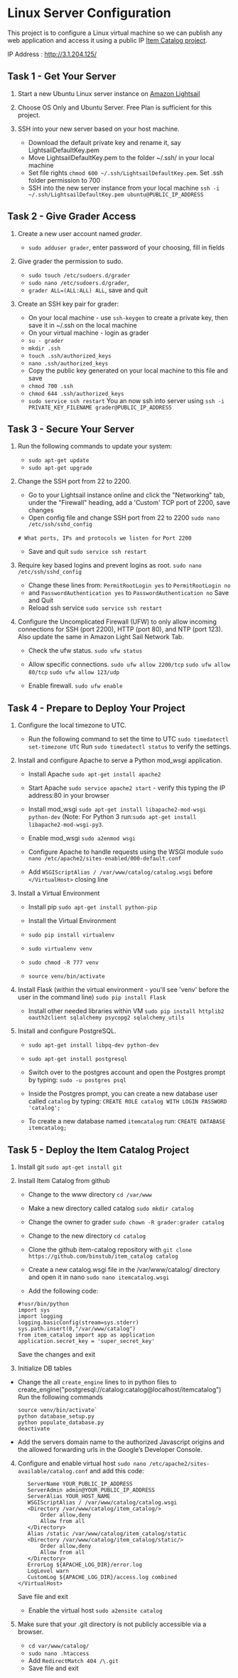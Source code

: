 # Linux Server Configuration    
This project is to configure a Linux virtual machine so we can publish any web application and access it using a public IP [Item Catalog project](https://github.com/binstub/Item_Catalog).

IP Address : http://3.1.204.125/

## Task 1 - Get Your Server
1. Start a new Ubuntu Linux server instance on [Amazon Lightsail](https://aws.amazon.com/lightsail/)

2. Choose OS Only and Ubuntu Server. Free Plan is sufficient for this project.

3. SSH into your new server based on your host machine.
    + Download the default private key and rename it, say LightsailDefaultKey.pem
    + Move LightsailDefaultKey.pem to the folder ~/.ssh/ in your local machine
    + Set file rights `chmod 600 ~/.ssh/LightsailDefaultKey.pem`. Set .ssh folder permission to 700
    + SSH into the new server instance from your local machine
    `ssh -i ~/.ssh/LightsailDefaultKey.pem ubuntu@PUBLIC_IP_ADDRESS`


## Task 2 - Give Grader Access
1. Create a new user account named _grader_.
    + `sudo adduser grader`, enter password of your choosing, fill in fields

2. Give grader the permission to sudo.
    + `sudo touch /etc/sudoers.d/grader`
    + `sudo nano /etc/sudoers.d/grader`,
    + `grader ALL=(ALL:ALL) ALL`, save and quit

3. Create an SSH key pair for grader:
    + On your local machine - use `ssh-keygen` to create a private key, then save it in ~/.ssh on the local machine
    + On your virtual machine - login as grader
    + `su - grader`
    + `mkdir .ssh`
    + `touch .ssh/authorized_keys`
    + `nano .ssh/authorized_keys`
    + Copy the public key generated on your local machine to this file and save
    + `chmod 700 .ssh`
    + `chmod 644 .ssh/authorized_keys`
    + `sudo service ssh restart`
   You an now ssh into server using `ssh -i PRIVATE_KEY_FILENAME grader@PUBLIC_IP_ADDRESS`

## Task 3 - Secure Your Server
1. Run the following commands to update your system:
    +  `sudo apt-get update`
    +  `sudo apt-get upgrade`

2. Change the SSH port from 22 to 2200.
    + Go to your Lightsail instance online and click the "Networking" tab, under the "Firewall" heading, add a 'Custom' TCP port of 2200, save changes
    + Open config file and change SSH port from 22 to 2200
    `sudo nano /etc/ssh/sshd_config`

    `# What ports, IPs and protocols we listen for`
    `Port 2200`
    + Save and quit
    `sudo service ssh restart`

3. Require key based logins and prevent logins as root.
    `sudo nano /etc/ssh/sshd_config`
    + Change these lines from:
    `PermitRootLogin yes` to `PermitRootLogin no`
    + and
    `PasswordAuthentication yes` to `PasswordAuthentication no`
      Save and Quit
    + Reload ssh service
    `sudo service ssh restart`

4. Configure the Uncomplicated Firewall (UFW) to only allow incoming connections for SSH (port 2200), HTTP (port 80), and NTP (port 123). Also update the same in Amazon Light Sail Network Tab.
    + Check the ufw status.
    `sudo ufw status`

    + Allow specific connections.
     `sudo ufw allow 2200/tcp`
     `sudo ufw allow 80/tcp`
     `sudo ufw allow 123/udp`

    + Enable firewall.
    `sudo ufw enable`

## Task 4 - Prepare to Deploy Your Project
1. Configure the local timezone to UTC.
    + Run the following command to set the time to UTC
    `sudo timedatectl set-timezone UTC`
    Run `sudo timedatectl status` to verify the settings.

2. Install and configure Apache to serve a Python mod_wsgi application.
    + Install Apache
    `sudo apt-get install apache2`

    + Start Apache
    `sudo service apache2 start` - verify this typing the IP address:80 in your browser

    + Install mod_wsgi
    `sudo apt-get install libapache2-mod-wsgi python-dev`
        (Note: For Python 3 run:`sudo apt-get install libapache2-mod-wsgi-py3`.

    + Enable mod_wsgi
    `sudo a2enmod wsgi`

    + Configure Apache to handle requests using the WSGI module
    `sudo nano /etc/apache2/sites-enabled/000-default.conf`

    + Add `WSGIScriptAlias / /var/www/catalog/catalog.wsgi` before `</VirtualHost>` closing line

3. Install a Virtual Environment
    + Install pip
    `sudo apt-get install python-pip`

    + Install the Virtual Environment
    + `sudo pip install virtualenv`
    + `sudo virtualenv venv`
    + `sudo chmod -R 777 venv`
    + `source venv/bin/activate`

4. Install Flask (within the virtual environment - you'll see 'venv' before the user in the command line)
    `sudo pip install Flask`

    + Install other needed libraries within VM
    `sudo pip install httplib2 oauth2client sqlalchemy psycopg2 sqlalchemy_utils`

5. Install and configure PostgreSQL.
    + `sudo apt-get install libpq-dev python-dev`
    + `sudo apt-get install postgresql`

    + Switch over to the postgres account and open the Postgres prompt by typing:
     `sudo -u postgres psql`
    + Inside the Postgres prompt, you can create a new database user called `catalog` by typing:
      `CREATE ROLE catalog WITH LOGIN PASSWORD 'catalog';`
    + To create a new database named `itemcatalog` run:
      `CREATE DATABASE itemcatalog;`

## Task 5 - Deploy the Item Catalog Project
1. Install git
    `sudo apt-get install git`

2. Install Item Catalog from github
    + Change to the www directory
    `cd /var/www`

    + Make a new directory called catalog
    `sudo mkdir catalog`

    + Change the owner to grader
    `sudo chown -R grader:grader catalog`

    + Change to the new directory
    `cd catalog`

    + Clone the github item-catalog repository with
    `git clone https://github.com/binstub/item_catalog catalog`

    + Create a new catalog.wsgi file in the /var/www/catalog/ directory and open it in nano
    `sudo nano itemcatalog.wsgi`

    + Add the following code:
    ```
    #!usr/bin/python
    import sys
    import logging
    logging.basicConfig(stream=sys.stderr)
    sys.path.insert(0,"/var/www/catalog")
    from item_catalog import app as application
    application.secret_key = 'super_secret_key'
    ```
    Save the changes and exit     

3.  Initialize DB tables
   + Change the all `create_engine` lines to in python files to
     create_engine("postgresql://catalog:catalog@localhost/itemcatalog")
     Run the following commands
     ```
     source venv/bin/activate`
     python database_setup.py
     python populate_database.py
     deactivate
     ```
   + Add the servers domain name to the authorized Javascript origins and the allowed forwarding urls in the Google’s Developer Console.    

4. Configure and enable virtual host
    `sudo nano /etc/apache2/sites-available/catalog.conf`
    and add this code:
    ``` <VirtualHost *:80>
       ServerName YOUR_PUBLIC_IP_ADDRESS
       ServerAdmin admin@YOUR_PUBLIC_IP_ADDRESS
       ServerAlias YOUR_HOST_NAME
       WSGIScriptAlias / /var/www/catalog/catalog.wsgi
       <Directory /var/www/catalog/item_catalog/>
           Order allow,deny
           Allow from all
       </Directory>
       Alias /static /var/www/catalog/item_catalog/static
       <Directory /var/www/catalog/item_catalog/static/>
           Order allow,deny
           Allow from all
       </Directory>
       ErrorLog ${APACHE_LOG_DIR}/error.log
       LogLevel warn
       CustomLog ${APACHE_LOG_DIR}/access.log combined
    </VirtualHost>
    ```
    Save file and exit

    + Enable the virtual host
    `sudo a2ensite catalog`

5. Make sure that your .git directory is not publicly accessible via a browser.
    + `cd var/www/catalog/`
    + `sudo nano .htaccess`
    + Add `RedirectMatch 404 /\.git`
    + Save file and exit
